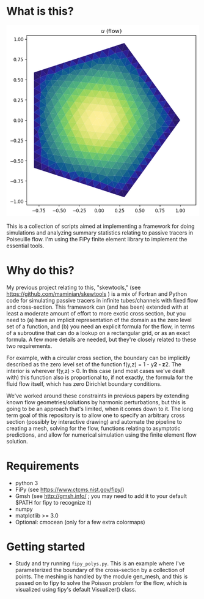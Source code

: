 # What is this?

![finite element pentagon](pentagon_fe_flow.png)

This is a collection of scripts aimed at implementing a framework 
for doing simulations and analyzing summary statistics relating 
to passive tracers in Poiseuille flow. I'm using the 
FiPy finite element library to implement the essential tools.

# Why do this?
My previous project relating to this, "skewtools," 
(see https://github.com/maminian/skewtools ) is a mix of 
Fortran and Python code for simulating passive tracers in 
infinite tubes/channels with fixed flow and cross-section. 
This framework can (and has been) 
extended with at least a moderate amount of effort to 
more exotic cross section, *but* you need to (a) have an implicit 
representation of the domain as the zero level set of a 
function, and (b) you need an explicit formula for the flow, 
in terms of a subroutine that can do a lookup on a rectangular 
grid, or as an exact formula. A few more details are needed, 
but they're closely related to these two requirements.

For example, with a circular cross section, the boundary can 
be implicitly described as the zero level set of 
the function f(y,z) = 1 - y**2 - z**2. The interior is 
wherever f(y,z) > 0. In this case (and most cases we've dealt 
with) this function also is proportional to, if not exactly, 
the formula for the fluid flow itself, which has zero Dirichlet 
boundary conditions. 

We've worked around these constraints in previous papers by 
extending known flow geometries/solutions by harmonic perturbations, 
but this is going to be an approach that's limited, when it 
comes down to it. The long term goal of this repository is 
to allow one to specify an arbitrary cross section 
(possibly by interactive drawing) and automate the pipeline 
to creating a mesh, solving for the flow, functions 
relating to asymptotic predictions, and allow for 
numerical simulation using the finite element flow solution.

# Requirements

* python 3
* FiPy (see https://www.ctcms.nist.gov/fipy/)
* Gmsh (see http://gmsh.info/ ; you may need to add it to your default $PATH for fipy to recognize it)
* numpy
* matplotlib >= 3.0
* Optional: cmocean (only for a few extra colormaps)

# Getting started
* Study and try running `fipy_polys.py`. This is an example where I've parameterized the boundary of the cross-section by a collection of points. The meshing is handled by the module gen_mesh, and this is passed on to fipy to solve the Poisson problem for the flow, which is visualized using fipy's default Visualizer() class.

